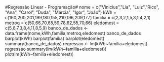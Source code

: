 #Regressão Linear - Programação#
nome = c("Vinicius","Lia", "Luiz","Rico", "Ana", "Carol", "Duda", "Marcia", "Igor", "João")
kWh = c(160,200,201,199,180,155,210,196,209,177)
familia = c(2,3,2,1,5,3,1,4,2,1)
metroq = c(50,66,70,65,59,78,62,55,70,66)
eledomest = c(5,6,7,3,8,4,11,8,5,9)
banco_de_dados <-data.frame(nome,kWh,familia,metroq,eledomest)
banco_de_dados
barplot(kWh)
barplot(familia)
barplot(eledomest)
summary(banco_de_dados)
regressao <- lm(kWh~familia+eledomest)
regressao
summary(lm(kWh~familia+eledomest))
plot(lm(kWh~familia+eledomest))
